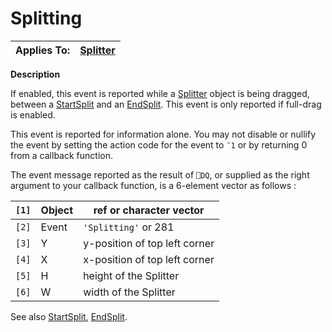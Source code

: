 




<h1 class="heading"><span class="name">Splitting</span></h1>

| Applies To: | [Splitter](./splitter.md) |
| --- | ---  |


**Description**


If enabled, this event is reported while a [Splitter](./splitter.md) object is being dragged, between a [StartSplit](./startsplit.md) and an [EndSplit](./endsplit.md). This event is only reported if full-drag is enabled.


This event is reported for information alone. You may not disable or nullify the event by setting the action code for the event to `¯1` or by returning 0 from a callback function.


The event message reported as the result of `⎕DQ`, or supplied as the right argument to your callback function, is a 6-element vector as follows :


| `[1]` | Object | ref or character vector |
| --- | --- | ---  |
| `[2]` | Event | `'Splitting'` or 281 |
| `[3]` | Y | y-position of top left corner |
| `[4]` | X | x-position of top left corner |
| `[5]` | H | height of the Splitter |
| `[6]` | W | width of the Splitter |


See also [StartSplit](./startsplit.md), [EndSplit](./endsplit.md).



